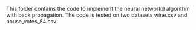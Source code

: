 This folder contains the code to implement the neural networkd algorithm with back propagation. The code is tested on two datasets wine.csv and house_votes_84.csv
